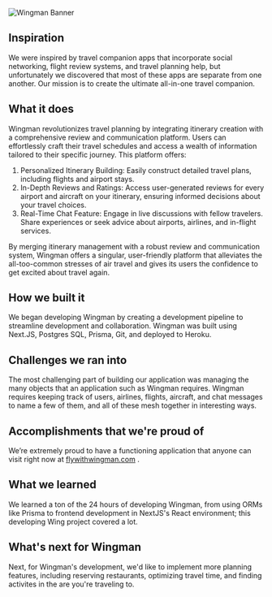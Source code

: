 ![Wingman Banner](https://i.imgur.com/dPyzg4e.png)
## Inspiration
We were inspired by travel companion apps that incorporate social networking, flight review systems, and travel planning help, but unfortunately we discovered that most of these apps are separate from one another. Our mission is to create the ultimate all-in-one travel companion.

## What it does
Wingman revolutionizes travel planning by integrating itinerary creation with a comprehensive review and communication platform. Users can effortlessly craft their travel schedules and access a wealth of information tailored to their specific journey. This platform offers:

1. Personalized Itinerary Building: Easily construct detailed travel plans, including flights and airport stays.
2. In-Depth Reviews and Ratings: Access user-generated reviews for every airport and aircraft on your itinerary, ensuring informed decisions about your travel choices.
3. Real-Time Chat Feature: Engage in live discussions with fellow travelers. Share experiences or seek advice about airports, airlines, and in-flight services.

By merging itinerary management with a robust review and communication system, Wingman offers a singular, user-friendly platform that alleviates the all-too-common stresses of air travel and gives its users the confidence to get excited about travel again.

## How we built it
We began developing Wingman by creating a development pipeline to streamline development and collaboration. Wingman was built using Next.JS, Postgres SQL, Prisma, Git, and deployed to Heroku. 

## Challenges we ran into
The most challenging part of building our application was managing the many objects that an application such as Wingman requires. Wingman requires keeping track of users, airlines, flights, aircraft, and chat messages to name a few of them, and all of these mesh together in interesting ways.

## Accomplishments that we're proud of
We’re extremely proud to have a functioning application that anyone can visit right now at [flywithwingman.com](https://flywithwingman.com) .

## What we learned
We learned a ton of the 24 hours of developing Wingman, from using ORMs like Prisma to frontend development in NextJS's React environment; this developing Wing project covered a lot.

## What's next for Wingman
Next, for Wingman's development, we'd like to implement more planning features, including reserving restaurants, optimizing travel time, and finding activites in the are you're traveling to.
